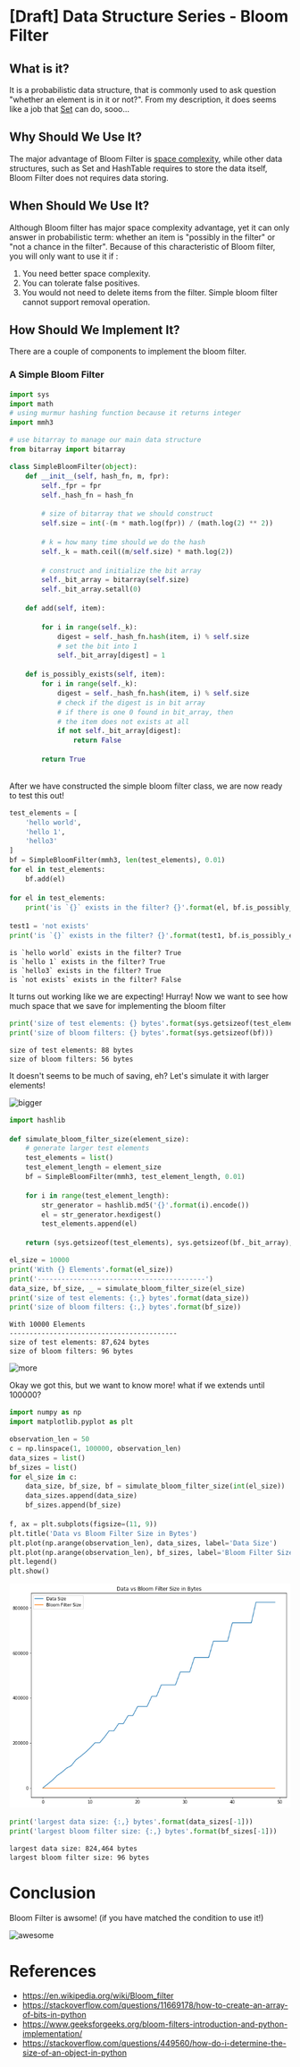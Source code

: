 
# [Draft] Data Structure Series - Bloom Filter

## What is it?
It is a probabilistic data structure, that is commonly used to ask question "whether an element is in it or not?". From my description, it does seems like a job that [Set](https://brilliant.org/wiki/sets-adt/) can do, sooo...

## Why Should We Use It?
The major advantage of Bloom Filter is [space complexity](https://www.cs.northwestern.edu/academics/courses/311/html/space-complexity.html), while other data structures, such as Set and HashTable requires to store the data itself, Bloom Filter does not requires data storing. 

## When Should We Use It?
Although Bloom filter has major space complexity advantage, yet it can only answer in probabilistic term: whether an item is "possibly in the filter" or "not a chance in the filter". Because of this characteristic of Bloom filter, you will only want to use it if :
1. You need better space complexity.
2. You can tolerate false positives.
3. You would not need to delete items from the filter. Simple bloom filter cannot support removal operation.

## How Should We Implement It?
There are a couple of components to implement the bloom filter.

### A Simple Bloom Filter


```python
import sys
import math
# using murmur hashing function because it returns integer
import mmh3
```


```python
# use bitarray to manage our main data structure
from bitarray import bitarray
```


```python
class SimpleBloomFilter(object):
    def __init__(self, hash_fn, m, fpr):
        self._fpr = fpr
        self._hash_fn = hash_fn
        
        # size of bitarray that we should construct
        self.size = int(-(m * math.log(fpr)) / (math.log(2) ** 2))
        
        # k = how many time should we do the hash
        self._k = math.ceil((m/self.size) * math.log(2))
        
        # construct and initialize the bit array
        self._bit_array = bitarray(self.size)
        self._bit_array.setall(0)
        
    def add(self, item):

        for i in range(self._k):
            digest = self._hash_fn.hash(item, i) % self.size
            # set the bit into 1
            self._bit_array[digest] = 1
    
    def is_possibly_exists(self, item):
        for i in range(self._k):
            digest = self._hash_fn.hash(item, i) % self.size
            # check if the digest is in bit array
            # if there is one 0 found in bit_array, then
            # the item does not exists at all
            if not self._bit_array[digest]:
                return False
            
        return True
    
```

After we have constructed the simple bloom filter class, we are now ready to test this out!


```python
test_elements = [
    'hello world',
    'hello 1',
    'hello3'
]
bf = SimpleBloomFilter(mmh3, len(test_elements), 0.01)
for el in test_elements:
    bf.add(el)
    
for el in test_elements:
    print('is `{}` exists in the filter? {}'.format(el, bf.is_possibly_exists(el)))

test1 = 'not exists'
print('is `{}` exists in the filter? {}'.format(test1, bf.is_possibly_exists(test1)))
```

    is `hello world` exists in the filter? True
    is `hello 1` exists in the filter? True
    is `hello3` exists in the filter? True
    is `not exists` exists in the filter? False


It turns out working like we are expecting! Hurray! Now we want to see how much space that we save for implementing the bloom filter


```python
print('size of test elements: {} bytes'.format(sys.getsizeof(test_elements)))
print('size of bloom filters: {} bytes'.format(sys.getsizeof(bf)))
```

    size of test elements: 88 bytes
    size of bloom filters: 56 bytes


It doesn't seems to be much of saving, eh? Let's simulate it with larger elements!


![bigger](https://media.giphy.com/media/12TZXEURLhb7fG/giphy.gif)


```python
import hashlib

def simulate_bloom_filter_size(element_size):
    # generate larger test elements
    test_elements = list()
    test_element_length = element_size
    bf = SimpleBloomFilter(mmh3, test_element_length, 0.01)

    for i in range(test_element_length):
        str_generator = hashlib.md5('{}'.format(i).encode())
        el = str_generator.hexdigest()
        test_elements.append(el)
    
    return (sys.getsizeof(test_elements), sys.getsizeof(bf._bit_array), bf)
```


```python
el_size = 10000
print('With {} Elements'.format(el_size))
print('------------------------------------------')
data_size, bf_size, _ = simulate_bloom_filter_size(el_size)
print('size of test elements: {:,} bytes'.format(data_size))
print('size of bloom filters: {:,} bytes'.format(bf_size))
```

    With 10000 Elements
    ------------------------------------------
    size of test elements: 87,624 bytes
    size of bloom filters: 96 bytes


![more](https://media.giphy.com/media/l1IY1i4qQ6pwSw5dC/giphy.gif)


Okay we got this, but we want to know more! what if we extends until 100000?


```python
import numpy as np
import matplotlib.pyplot as plt
```


```python
observation_len = 50
c = np.linspace(1, 100000, observation_len)
data_sizes = list()
bf_sizes = list()
for el_size in c:
    data_size, bf_size, bf = simulate_bloom_filter_size(int(el_size))
    data_sizes.append(data_size)
    bf_sizes.append(bf_size)

f, ax = plt.subplots(figsize=(11, 9))
plt.title('Data vs Bloom Filter Size in Bytes')
plt.plot(np.arange(observation_len), data_sizes, label='Data Size')
plt.plot(np.arange(observation_len), bf_sizes, label='Bloom Filter Size')
plt.legend()
plt.show()
```


![png](2018-5-28-A-Simple-Bloom-Filter/output_14_0.png)



```python
print('largest data size: {:,} bytes'.format(data_sizes[-1]))
print('largest bloom filter size: {:,} bytes'.format(bf_sizes[-1]))
```

    largest data size: 824,464 bytes
    largest bloom filter size: 96 bytes


# Conclusion
Bloom Filter is awsome! (if you have matched the condition to use it!)

![awesome](https://media.giphy.com/media/d2Z9QYzA2aidiWn6/giphy.gif)

# References
- https://en.wikipedia.org/wiki/Bloom_filter
- https://stackoverflow.com/questions/11669178/how-to-create-an-array-of-bits-in-python
- https://www.geeksforgeeks.org/bloom-filters-introduction-and-python-implementation/
- https://stackoverflow.com/questions/449560/how-do-i-determine-the-size-of-an-object-in-python
